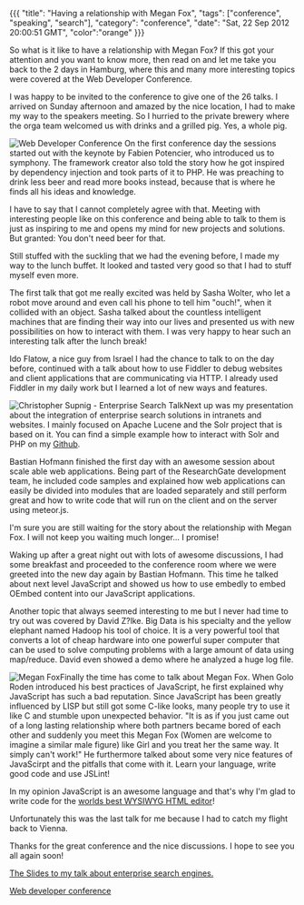 {{{
  "title": "Having a relationship with Megan Fox",
  "tags": ["conference", "speaking", "search"],
  "category": "conference",
  "date": "Sat, 22 Sep 2012 20:00:51 GMT",
  "color":"orange"
}}}

So what is it like to have a relationship with Megan Fox? If this got your attention and you want to know more, then read on and let me take you back to the 2 days in Hamburg, where this and many more interesting topics were covered at the Web Developer Conference.
<!--more-->
I was happy to be invited to the conference to give one of the 26 talks. I arrived on Sunday afternoon and amazed by the nice location, I had to make my way to the speakers meeting. So I hurried to the private brewery where the orga team welcomed us with drinks and a grilled pig. Yes, a whole pig.

![Web Developer Conference](http://images.supnig.com/media/pictures/conf_small.jpg) On the first conference day the sessions started out with the keynote by Fabien Potencier, who introduced us to symphony. The framework creator also told the story how he got inspired by dependency injection and took parts of it to PHP. He was preaching to drink less beer and read more books instead, because that is where he finds all his ideas and knowledge.

I have to say that I cannot completely agree with that. Meeting with interesting people like on this conference and being able to talk to them is just as inspiring to me and opens my mind for new projects and solutions. But granted: You don't need beer for that. 

Still stuffed with the suckling that we had the evening before, I made my way to the lunch buffet. It looked and tasted very good so that I had to stuff myself even more. 

The first talk that got me really excited was held by Sasha Wolter, who let a robot move around and even call his phone to tell him "ouch!", when it collided with an object. Sasha talked about the countless intelligent machines that are finding their way into our lives and presented us with new possibilities on how to interact with them. I was very happy to hear such an interesting talk after the lunch break! 

Ido Flatow, a nice guy from Israel I had the chance to talk to on the day before, continued with a talk about how to use Fiddler to debug websites and client applications that are communicating via HTTP. I already used Fiddler in my daily work but I learned a lot of new ways and features.

![Christopher Supnig - Enterprise Search Talk](http://images.supnig.com/media/pictures/csupnig_small.jpg)Next up was my presentation about the integration of enterprise search solutions in intranets and websites. I mainly focused on Apache Lucene and the Solr project that is based on it. You can find a simple example how to interact with Solr and PHP on my [Github](https://github.com/csupnig/Solr-PHP-Example).

Bastian Hofmann finished the first day with an awesome session about scale able web applications. Being part of the ResearchGate development team, he included code samples and explained how web applications can easily be divided into modules that are loaded separately and still perform great and how to write code that will run on the client and on the server using meteor.js.

I'm sure you are still waiting for the story about the relationship with Megan Fox. I will not keep you waiting much longer... I promise! 

Waking up after a great night out with lots of awesome discussions, I had some breakfast and proceeded to the conference room where we were greeted into the new day again by Bastian Hofmann. This time he talked about next level JavaScript and showed us how to use embedly to embed OEmbed content into our JavaScript applications. 

Another topic that always seemed interesting to me but I never had time to try out was covered by David Z?lke. Big Data is his specialty and the yellow elephant named Hadoop his tool of choice. It is a very powerful tool that converts a lot of cheap hardware into one powerful super computer that can be used to solve computing problems with a large amount of data using map/reduce. David even showed a demo where he analyzed a huge log file.

![Megan Fox](http://images.supnig.com/media/pictures/meganfox_small.jpg)Finally the time has come to talk about Megan Fox. When Golo Roden introduced his best practices of JavaScript, he first explained why JavaScript has such a bad reputation. Since JavaScript has been greatly influenced by LISP but still got some C-like looks, many people try to use it like C and stumble upon unexpected behavior. "It is as if you just came out of a long lasting relationship where both partners became bored of each other and suddenly you meet this Megan Fox (Women are welcome to imagine a similar male figure) like Girl and you treat her the same way. It simply can't work!" He furthermore talked about some very nice features of JavaScirpt and the pitfalls that come with it. Learn your language, write good code and use JSLint!  

In my opinion JavaScript is an awesome language and that's why I'm glad to write code for the [worlds best WYSIWYG HTML editor](http://aloha-editor.org/)! 

Unfortunately this was the last talk for me because I had to catch my flight back to Vienna. 

Thanks for the great conference and the nice discussions. I hope to see you all again soon!

[The Slides to my talk about enterprise search engines.](http://files.supnig.com/wdc_enterprisesearch_slides.pptx)

[Web developer conference](http://www.web-developer-conference.de/)
